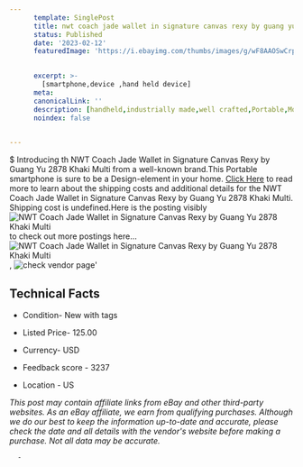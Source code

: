```yaml
---
      template: SinglePost
      title: nwt coach jade wallet in signature canvas rexy by guang yu 2878 khaki multi
      status: Published
      date: '2023-02-12'
      featuredImage: 'https://i.ebayimg.com/thumbs/images/g/wF8AAOSwCrpfuhIK/s-l225.jpg'
       

      excerpt: >-
        [smartphone,device ,hand held device]
      meta:
      canonicalLink: ''
      description: [handheld,industrially made,well crafted,Portable,Mobile,Compact,Convenient,Lightweight,Maneuverable,Man-portable,Miniature,Carriable,Hand-held,Light,Holdable,Transportable,Mobile device,Pocket-sized,On-the-go,Wireless,Cordless,Compact size,Convenient size, smartphone,device ,hand held device]
      noindex: false
      

---
```

$
      Introducing th NWT Coach Jade Wallet in Signature Canvas Rexy by Guang Yu 2878 Khaki Multi from a well-known brand.This Portable smartphone is sure to be a Design-element in your home. [Click Here](https://www.ebay.com/itm/383822952330?hash=item595da1778a%3Ag%3AwF8AAOSwCrpfuhIK&mkevt=1&mkcid=1&mkrid=711-53200-19255-0&campid=%253CePNCampaignId%253E&customid=%253CreferenceId%253E&toolid=10049) to read more to learn about the shipping costs and additional details for the NWT Coach Jade Wallet in Signature Canvas Rexy by Guang Yu 2878 Khaki Multi. Shipping cost is undefined.Here is the posting visibly ![NWT Coach Jade Wallet in Signature Canvas Rexy by Guang Yu 2878 Khaki Multi](https://i.ebayimg.com/thumbs/images/g/wF8AAOSwCrpfuhIK/s-l225.jpg) to check out more postings here... ![NWT Coach Jade Wallet in Signature Canvas Rexy by Guang Yu 2878 Khaki Multi](https://i.ebayimg.com/images/g/wF8AAOSwCrpfuhIK/s-l1600.jpg), ![check vendor page](https://origin-galleryplus.ebayimg.com/ws/web/383822952330_2_0_1/225x225.jpg,https://origin-galleryplus.ebayimg.com/ws/web/383822952330_3_0_1/225x225.jpg,https://origin-galleryplus.ebayimg.com/ws/web/383822952330_4_0_1/225x225.jpg,https://origin-galleryplus.ebayimg.com/ws/web/383822952330_5_0_1/225x225.jpg,https://origin-galleryplus.ebayimg.com/ws/web/383822952330_6_0_1/225x225.jpg,https://origin-galleryplus.ebayimg.com/ws/web/383822952330_7_0_1/225x225.jpg,https://origin-galleryplus.ebayimg.com/ws/web/383822952330_8_0_1/225x225.jpg)'

      

 ## Technical Facts 



     
      

 - Condition- New with tags 


      

 - Listed Price- 125.00 


      

 - Currency- USD 


      

 - Feedback score - 3237 


      

 - Location - US 


      
      

 *_This post may contain affiliate links from eBay and other third-party websites. As an eBay affiliate, we earn from qualifying purchases. Although we do our best to keep the information up-to-date and accurate, please check the date and all details with the vendor's website before making a purchase. Not all data may be accurate._*




      -
